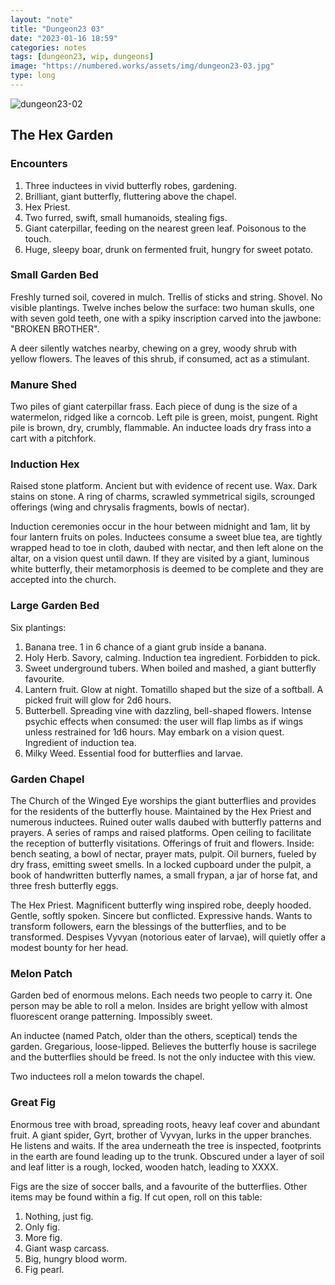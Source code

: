 ```yaml
---
layout: "note"
title: "Dungeon23 03"
date: "2023-01-16 18:59"
categories: notes
tags: [dungeon23, wip, dungeons]
image: "https://numbered.works/assets/img/dungeon23-03.jpg"
type: long
---
```


![dungeon23-02](https://numbered.works/assets/img/dungeon23-03.jpg)

## The Hex Garden

### Encounters
1. Three inductees in vivid butterfly robes, gardening.
2. Brilliant, giant butterfly, fluttering above the chapel.
3. Hex Priest.
4. Two furred, swift, small humanoids, stealing figs.
5. Giant caterpillar, feeding on the nearest green leaf. Poisonous to the touch.
6. Huge, sleepy boar, drunk on fermented fruit, hungry for sweet potato.

### Small Garden Bed
Freshly turned soil, covered in mulch. Trellis of sticks and string. Shovel. No visible plantings. Twelve inches below the surface: two human skulls, one with seven gold teeth, one with a spiky inscription carved into the jawbone: "BROKEN BROTHER".

A deer silently watches nearby, chewing on a grey, woody shrub with yellow flowers. The leaves of this shrub, if consumed, act as a stimulant.

### Manure Shed
Two piles of giant caterpillar frass. Each piece of dung is the size of a watermelon, ridged like a corncob. Left pile is green, moist, pungent. Right pile is brown, dry, crumbly, flammable. An inductee loads dry frass into a cart with a pitchfork.

### Induction Hex
Raised stone platform. Ancient but with evidence of recent use. Wax. Dark stains on stone. A ring of charms, scrawled symmetrical sigils, scrounged offerings (wing and chrysalis fragments, bowls of nectar).

Induction ceremonies occur in the hour between midnight and 1am, lit by four lantern fruits on poles. Inductees consume a sweet blue tea, are tightly wrapped head to toe in cloth, daubed with nectar, and then left alone on the altar, on a vision quest until dawn. If they are visited by a giant, luminous white butterfly, their metamorphosis is deemed to be complete and they are accepted into the church.

### Large Garden Bed
Six plantings:
1. Banana tree. 1 in 6 chance of a giant grub inside a banana.   
2. Holy Herb. Savory, calming. Induction tea ingredient. Forbidden to pick.
3. Sweet underground tubers. When boiled and mashed, a giant butterfly favourite.
4. Lantern fruit. Glow at night. Tomatillo shaped but the size of a softball. A picked fruit will glow for 2d6 hours.
5. Butterbell. Spreading vine with dazzling, bell-shaped flowers. Intense psychic effects when consumed: the user will flap limbs as if wings unless restrained for 1d6 hours. May embark on a vision quest. Ingredient of induction tea.
6. Milky Weed. Essential food for butterflies and larvae.

### Garden Chapel
The Church of the Winged Eye worships the giant butterflies and provides for the residents of the butterfly house. Maintained by the Hex Priest and numerous inductees. Ruined outer walls daubed with butterfly patterns and prayers. A series of ramps and raised platforms. Open ceiling to facilitate the reception of butterfly visitations. Offerings of fruit and flowers. Inside: bench seating, a bowl of nectar, prayer mats, pulpit. Oil burners, fueled by dry frass, emitting sweet smells. In a locked cupboard under the pulpit, a book of handwritten butterfly names, a small frypan, a jar of horse fat, and three fresh butterfly eggs.

The Hex Priest. Magnificent butterfly wing inspired robe, deeply hooded. Gentle, softly spoken. Sincere but conflicted. Expressive hands. Wants to transform followers, earn the blessings of the butterflies, and to be transformed. Despises Vyvyan (notorious eater of larvae), will quietly offer a modest bounty for her head.

### Melon Patch
Garden bed of enormous melons. Each needs two people to carry it. One person may be able to roll a melon. Insides are bright yellow with almost fluorescent orange patterning. Impossibly sweet.

An inductee (named Patch, older than the others, sceptical) tends the garden. Gregarious, loose-lipped. Believes the butterfly house is sacrilege and the butterflies should be freed. Is not the only inductee with this view.

Two inductees roll a melon towards the chapel.

### Great Fig
Enormous tree with broad, spreading roots, heavy leaf cover and abundant fruit. A giant spider, Gyrt, brother of Vyvyan, lurks in the upper branches. He listens and waits. If the area underneath the tree is inspected, footprints in the earth are found leading up to the trunk. Obscured under a layer of soil and leaf litter is a rough, locked, wooden hatch, leading to XXXX.

Figs are the size of soccer balls, and a favourite of the butterflies. Other items may be found within a fig. If cut open, roll on this table:
1. Nothing, just fig.
2. Only fig.
3. More fig.
4. Giant wasp carcass.
5. Big, hungry blood worm.
6. Fig pearl.
